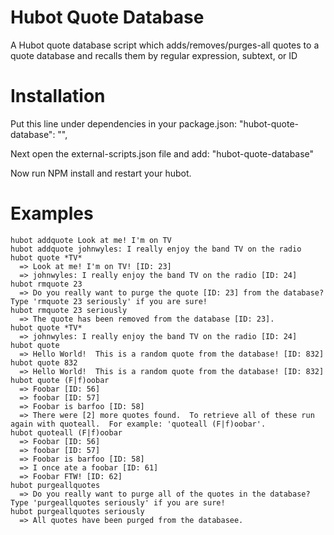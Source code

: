 # Hubot Quote Database
A Hubot quote database script which adds/removes/purges-all quotes to a quote database and recalls them by regular expression, subtext, or ID

# Installation
Put this line under dependencies in your package.json:
    "hubot-quote-database": "",

Next open the external-scripts.json file and add:
    "hubot-quote-database"

Now run NPM install and restart your hubot.

# Examples
    hubot addquote Look at me! I'm on TV
    hubot addquote johnwyles: I really enjoy the band TV on the radio
    hubot quote *TV*
      => Look at me! I'm on TV! [ID: 23]
      => johnwyles: I really enjoy the band TV on the radio [ID: 24]
    hubot rmquote 23
      => Do you really want to purge the quote [ID: 23] from the database?  Type 'rmquote 23 seriously' if you are sure!
    hubot rmquote 23 seriously
      => The quote has been removed from the database [ID: 23].
    hubot quote *TV*
      => johnwyles: I really enjoy the band TV on the radio [ID: 24]
    hubot quote
      => Hello World!  This is a random quote from the database! [ID: 832]
    hubot quote 832
      => Hello World!  This is a random quote from the database! [ID: 832]
    hubot quote (F|f)oobar
      => Foobar [ID: 56]
      => foobar [ID: 57]
      => Foobar is barfoo [ID: 58]
      => There were [2] more quotes found.  To retrieve all of these run again with quoteall.  For example: 'quoteall (F|f)oobar'.
    hubot quoteall (F|f)oobar
      => Foobar [ID: 56]
      => foobar [ID: 57]
      => Foobar is barfoo [ID: 58]
      => I once ate a foobar [ID: 61]
      => Foobar FTW! [ID: 62]
    hubot purgeallquotes
      => Do you really want to purge all of the quotes in the database?  Type 'purgeallquotes seriously' if you are sure!
    hubot purgeallquotes seriously
      => All quotes have been purged from the databasee.

